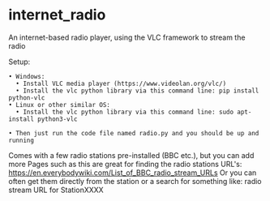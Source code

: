 # internet_radio
An internet-based radio player, using the VLC framework to stream the radio

Setup:

    • Windows:
      • Install VLC media player (https://www.videolan.org/vlc/)
      • Install the vlc python library via this command line: pip install python-vlc
    • Linux or other similar OS:
      • Install the vlc python library via this command line: sudo apt-install python3-vlc

    • Then just run the code file named radio.py and you should be up and running
  
  Comes with a few radio stations pre-installed (BBC etc.), but you can add more
  Pages such as this are great for finding the radio stations URL's: https://en.everybodywiki.com/List_of_BBC_radio_stream_URLs
  Or you can often get them directly from the station or a search for something like: radio stream URL for StationXXXX
